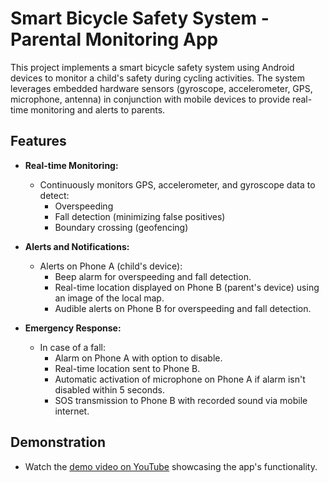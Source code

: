 # Smart Bicycle Safety System - Parental Monitoring App

This project implements a smart bicycle safety system using Android devices to monitor a child's safety during cycling activities. The system leverages embedded hardware sensors (gyroscope, accelerometer, GPS, microphone, antenna) in conjunction with mobile devices to provide real-time monitoring and alerts to parents.

## Features

- **Real-time Monitoring:**
  - Continuously monitors GPS, accelerometer, and gyroscope data to detect:
    - Overspeeding
    - Fall detection (minimizing false positives)
    - Boundary crossing (geofencing)

- **Alerts and Notifications:**
  - Alerts on Phone A (child's device):
    - Beep alarm for overspeeding and fall detection.
    - Real-time location displayed on Phone B (parent's device) using an image of the local map.
    - Audible alerts on Phone B for overspeeding and fall detection.

- **Emergency Response:**
  - In case of a fall:
    - Alarm on Phone A with option to disable.
    - Real-time location sent to Phone B.
    - Automatic activation of microphone on Phone A if alarm isn't disabled within 5 seconds.
    - SOS transmission to Phone B with recorded sound via mobile internet.

## Demonstration
   - Watch the [demo video on YouTube](https://www.youtube.com/watch?v=AEmAife6-UQ&list=LL&index=6) showcasing the app's functionality.

